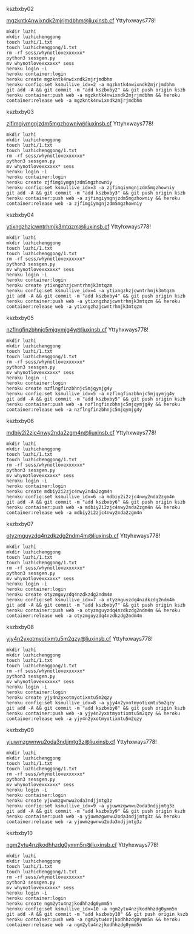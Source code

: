 kszbxby02


mgzkntk4nwixndk2mjrjmdbhm@liuxinsb.cf
Yttyhxways778!



    mkdir luzhi
    mkdir luzhichenggong
    touch luzhi/1.txt
    touch luzhichenggong/1.txt
    rm -rf sess/whynotlovexxxxxx*
    python3 sessgen.py
    mv whynotlovexxxxxx* sess
    heroku login -i
    heroku container:login
    heroku create mgzkntk4nwixndk2mjrjmdbhm
    heroku config:set ksmullive_idx=2 -a mgzkntk4nwixndk2mjrjmdbhm
    git add -A && git commit -m "add kszbxby2" && git push origin kszb
    heroku container:push web -a mgzkntk4nwixndk2mjrjmdbhm && heroku container:release web -a mgzkntk4nwixndk2mjrjmdbhm
        

kszbxby03


zjfimgiymgnjzdm5mgzhowniy@liuxinsb.cf
Yttyhxways778!



    mkdir luzhi
    mkdir luzhichenggong
    touch luzhi/1.txt
    touch luzhichenggong/1.txt
    rm -rf sess/whynotlovexxxxxx*
    python3 sessgen.py
    mv whynotlovexxxxxx* sess
    heroku login -i
    heroku container:login
    heroku create zjfimgiymgnjzdm5mgzhowniy
    heroku config:set ksmullive_idx=3 -a zjfimgiymgnjzdm5mgzhowniy
    git add -A && git commit -m "add kszbxby3" && git push origin kszb
    heroku container:push web -a zjfimgiymgnjzdm5mgzhowniy && heroku container:release web -a zjfimgiymgnjzdm5mgzhowniy
        

kszbxby04


ytixngzhzjcwntrhmjk3mtqzm@liuxinsb.cf
Yttyhxways778!



    mkdir luzhi
    mkdir luzhichenggong
    touch luzhi/1.txt
    touch luzhichenggong/1.txt
    rm -rf sess/whynotlovexxxxxx*
    python3 sessgen.py
    mv whynotlovexxxxxx* sess
    heroku login -i
    heroku container:login
    heroku create ytixngzhzjcwntrhmjk3mtqzm
    heroku config:set ksmullive_idx=4 -a ytixngzhzjcwntrhmjk3mtqzm
    git add -A && git commit -m "add kszbxby4" && git push origin kszb
    heroku container:push web -a ytixngzhzjcwntrhmjk3mtqzm && heroku container:release web -a ytixngzhzjcwntrhmjk3mtqzm
        

kszbxby05


nzflngfinzbhnjc5mjqymjg4y@liuxinsb.cf
Yttyhxways778!



    mkdir luzhi
    mkdir luzhichenggong
    touch luzhi/1.txt
    touch luzhichenggong/1.txt
    rm -rf sess/whynotlovexxxxxx*
    python3 sessgen.py
    mv whynotlovexxxxxx* sess
    heroku login -i
    heroku container:login
    heroku create nzflngfinzbhnjc5mjqymjg4y
    heroku config:set ksmullive_idx=5 -a nzflngfinzbhnjc5mjqymjg4y
    git add -A && git commit -m "add kszbxby5" && git push origin kszb
    heroku container:push web -a nzflngfinzbhnjc5mjqymjg4y && heroku container:release web -a nzflngfinzbhnjc5mjqymjg4y
        

kszbxby06


mdbiy2i2zjc4nwy2nda2zgm4n@liuxinsb.cf
Yttyhxways778!



    mkdir luzhi
    mkdir luzhichenggong
    touch luzhi/1.txt
    touch luzhichenggong/1.txt
    rm -rf sess/whynotlovexxxxxx*
    python3 sessgen.py
    mv whynotlovexxxxxx* sess
    heroku login -i
    heroku container:login
    heroku create mdbiy2i2zjc4nwy2nda2zgm4n
    heroku config:set ksmullive_idx=6 -a mdbiy2i2zjc4nwy2nda2zgm4n
    git add -A && git commit -m "add kszbxby6" && git push origin kszb
    heroku container:push web -a mdbiy2i2zjc4nwy2nda2zgm4n && heroku container:release web -a mdbiy2i2zjc4nwy2nda2zgm4n
        

kszbxby07


otyzmguyzdq4nzdkzdg2ndm4m@liuxinsb.cf
Yttyhxways778!



    mkdir luzhi
    mkdir luzhichenggong
    touch luzhi/1.txt
    touch luzhichenggong/1.txt
    rm -rf sess/whynotlovexxxxxx*
    python3 sessgen.py
    mv whynotlovexxxxxx* sess
    heroku login -i
    heroku container:login
    heroku create otyzmguyzdq4nzdkzdg2ndm4m
    heroku config:set ksmullive_idx=7 -a otyzmguyzdq4nzdkzdg2ndm4m
    git add -A && git commit -m "add kszbxby7" && git push origin kszb
    heroku container:push web -a otyzmguyzdq4nzdkzdg2ndm4m && heroku container:release web -a otyzmguyzdq4nzdkzdg2ndm4m
        

kszbxby08


yjy4n2yxotmyotixmtu5m2qzy@liuxinsb.cf
Yttyhxways778!



    mkdir luzhi
    mkdir luzhichenggong
    touch luzhi/1.txt
    touch luzhichenggong/1.txt
    rm -rf sess/whynotlovexxxxxx*
    python3 sessgen.py
    mv whynotlovexxxxxx* sess
    heroku login -i
    heroku container:login
    heroku create yjy4n2yxotmyotixmtu5m2qzy
    heroku config:set ksmullive_idx=8 -a yjy4n2yxotmyotixmtu5m2qzy
    git add -A && git commit -m "add kszbxby8" && git push origin kszb
    heroku container:push web -a yjy4n2yxotmyotixmtu5m2qzy && heroku container:release web -a yjy4n2yxotmyotixmtu5m2qzy
        

kszbxby09


yjuwmzgwnwu2oda3ndjjmtg3z@liuxinsb.cf
Yttyhxways778!



    mkdir luzhi
    mkdir luzhichenggong
    touch luzhi/1.txt
    touch luzhichenggong/1.txt
    rm -rf sess/whynotlovexxxxxx*
    python3 sessgen.py
    mv whynotlovexxxxxx* sess
    heroku login -i
    heroku container:login
    heroku create yjuwmzgwnwu2oda3ndjjmtg3z
    heroku config:set ksmullive_idx=9 -a yjuwmzgwnwu2oda3ndjjmtg3z
    git add -A && git commit -m "add kszbxby9" && git push origin kszb
    heroku container:push web -a yjuwmzgwnwu2oda3ndjjmtg3z && heroku container:release web -a yjuwmzgwnwu2oda3ndjjmtg3z
        

kszbxby10


ngm2ytu4nzjkodhhzdg0ymm5n@liuxinsb.cf
Yttyhxways778!



    mkdir luzhi
    mkdir luzhichenggong
    touch luzhi/1.txt
    touch luzhichenggong/1.txt
    rm -rf sess/whynotlovexxxxxx*
    python3 sessgen.py
    mv whynotlovexxxxxx* sess
    heroku login -i
    heroku container:login
    heroku create ngm2ytu4nzjkodhhzdg0ymm5n
    heroku config:set ksmullive_idx=10 -a ngm2ytu4nzjkodhhzdg0ymm5n
    git add -A && git commit -m "add kszbxby10" && git push origin kszb
    heroku container:push web -a ngm2ytu4nzjkodhhzdg0ymm5n && heroku container:release web -a ngm2ytu4nzjkodhhzdg0ymm5n
        

